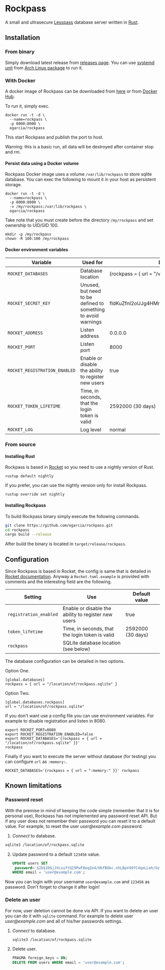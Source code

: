 # Rockpass

A small and ultrasecure [Lesspass][1] database server written in [Rust][2].

[1]: https://lesspass.com/
[2]: https://www.rust-lang.org/

## Installation

### From binary

Simply download latest release from [releases page][releases]. You can use
[systemd unit][unit] from [Arch Linux package][package] to run it.

[releases]: https://github.com/ogarcia/rockpass/releases
[unit]: https://aur.archlinux.org/cgit/aur.git/tree/rockpass.service?h=rockpass
[package]: https://aur.archlinux.org/packages/rockpass

### With Docker

A docker image of Rockpass can be downloaded from [here][ghcr] or from
[Docker Hub][hub].

To run it, simply exec.
```
docker run -t -d \
  --name=rockpass \
  -p 8000:8000 \
  ogarcia/rockpass
```

This start Rockpass and publish the port to host.

Warning: this is a basic run, all data will be destroyed after container
stop and rm.

[ghcr]: https://github.com/users/ogarcia/packages/container/package/rockpass
[hub]: https://hub.docker.com/repository/docker/ogarcia/rockpass

#### Persist data using a Docker volume

Rockpass Docker image uses a volume `/var/lib/rockpass` to store sqlite
database. You can exec the following to mount it in your host as persistent
storage.
```
docker run -t -d \
  --name=rockpass \
  -p 8000:8000 \
  -v /my/rockpass:/var/lib/rockpass \
  ogarcia/rockpass
```

Take note that you must create before the directory `/my/rockpass` and set
ownership to UID/GID 100.
```
mkdir -p /my/rockpass
chown -R 100:100 /my/rockpass
```

#### Docker environment variables

| Variable | Used for | Default value |
| --- | --- | --- |
| `ROCKET_DATABASES` | Database location | {rockpass = { url = \"/var/lib/rockpass/rockpass.sqlite\" }} |
| `ROCKET_SECRET_KEY` | Unused, but need to be defined to something to avoid warnings | fIdKuZfnI2oUJg4HMrKB7RTXxXS5B2Yw9D5RpOaKciI= |
| `ROCKET_ADDRESS` | Listen address | 0.0.0.0 |
| `ROCKET_PORT` | Listen port | 8000 |
| `ROCKET_REGISTRATION_ENABLED` | Enable or disable the ability to register new users | true |
| `ROCKET_TOKEN_LIFETIME` | Time, in seconds, that the login token is valid | 2592000 (30 days) |
| `ROCKET_LOG` | Log level | normal |

### From source

#### Installing Rust

Rockpass is based in [Rocket][3] so you need to use a nightly version of
Rust.
```
rustup default nightly
```

If you prefer, you can use the nightly version only for install Rockpass.
```
rustup override set nightly
```

[3]: https://rocket.rs/

#### Installing Rockpass

To build Rockpass binary simply execute the following commands.
```sh
git clone https://github.com/ogarcia/rockpass.git
cd rockpass
cargo build --release
```

After build the binary is located in `target/release/rockpass`.

## Configuration

Since Rockpass is based in Rocket, the config is same that is detailed in
[Rocket documentation][4]. Anyway a `Rocket.toml.example` is provided with
comments and the interesting field are the following.

| Setting | Use | Default value |
| --- | --- | --- |
| `registration_enabled` | Enable or disable the ability to register new users | true |
| `token_lifetime` | Time, in seconds, that the login token is valid | 2592000 (30 days) |
| `rockpass` | SQLite database location (see below) | |

The database configuration can be detailed in two options.

Option One.
```
[global.databases]
rockpass = { url = "/location/of/rockpass.sqlite" }
```

Option Two.
```
[global.databases.rockpass]
url = "/location/of/rockpass.sqlite"
```

If you don't want use a config file you can use environment variables. For
example to disable registration and listen in 8080.
```
export ROCKET_PORT=8080
export ROCKET_REGISTRATION_ENABLED=false
export ROCKET_DATABASES='{rockpass = { url = "/location/of/rockpass.sqlite" }}'
rockpass
```

Finally if you want to execute the server without database (for testing) you
can configure `url` as `:memory:`.
```
ROCKET_DATABASES='{rockpass = { url = ":memory:" }}' rockpass
```

[4]: https://rocket.rs/v0.4/guide/configuration/

## Known limitations

### Password reset

With the premise in mind of keeping the code simple (remember that it is for
personal use), Rockpass has not implemented any password reset API. But if
any user does not remember their password you can reset it to a default
value. For example, to reset the user _user@example.com_ password.

1. _Connect_ to database.
  ```sh
  sqlite3 /location/of/rockpass.sqlite
  ```
2. Update password to a default `123456` value.
   ```sql
   UPDATE users SET
    password='$2b$10$jJXcsuftQI9PwF8eqZo4/ObfBGbc.nhLBpV49fC4qeLLeh/Uz0YzW'
   WHERE email = 'user@example.com';
   ```

Now you can login with your username `user@example.com` and `123456` as
password. Don't forget to change it after login!

### Delete an user

For now, user deletion cannot be done via API. If you want to delete an user
you can do it with `sqlite` command. For example to delete user
_user@example.com_ and all of his/her passwords settings.

1. _Connect_ to database.
   ```sh
   sqlite3 /location/of/rockpass.sqlite
   ```
2. Delete user.
   ```sql
   PRAGMA foreign_keys = ON;
   DELETE FROM users WHERE email = 'user@example.com';
   ```
